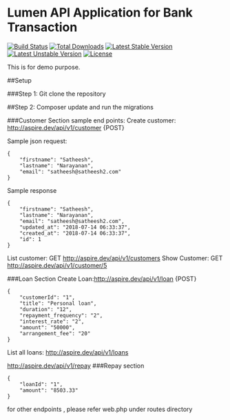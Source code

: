 # Lumen API Application for Bank Transaction

[![Build Status](https://travis-ci.org/laravel/lumen-framework.svg)](https://travis-ci.org/laravel/lumen-framework)
[![Total Downloads](https://poser.pugx.org/laravel/lumen-framework/d/total.svg)](https://packagist.org/packages/laravel/lumen-framework)
[![Latest Stable Version](https://poser.pugx.org/laravel/lumen-framework/v/stable.svg)](https://packagist.org/packages/laravel/lumen-framework)
[![Latest Unstable Version](https://poser.pugx.org/laravel/lumen-framework/v/unstable.svg)](https://packagist.org/packages/laravel/lumen-framework)
[![License](https://poser.pugx.org/laravel/lumen-framework/license.svg)](https://packagist.org/packages/laravel/lumen-framework)

This is for demo purpose.

##Setup

###Step 1: 
Git clone the repository

##Step 2:
Composer update and run the migrations

###Customer Section
sample end points:
Create customer: http://aspire.dev/api/v1/customer {POST}

Sample json request:

```
{
    "firstname": "Satheesh",
    "lastname": "Narayanan",
    "email": "satheesh@satheesh2.com"
}
```
Sample response
```
{
    "firstname": "Satheesh",
    "lastname": "Narayanan",
    "email": "satheesh@satheesh2.com",
    "updated_at": "2018-07-14 06:33:37",
    "created_at": "2018-07-14 06:33:37",
    "id": 1
}
```
List customer: GET http://aspire.dev/api/v1/customers
Show Customer: GET http://aspire.dev/api/v1/customer/5

###Loan Section
Create Loan:http://aspire.dev/api/v1/loan {POST}
```
{
    "customerId": "1",
    "title": "Personal loan",
    "duration": "12",
    "repayment_frequency": "2",
    "interest_rate": "2",
    "amount": "50000",
    "arrangement_fee": "20"
}
```

List all loans: http://aspire.dev/api/v1/loans

http://aspire.dev/api/v1/repay
###Repay section

```
{
    "loanId": "1",
    "amount": "8503.33"
}
```

for other endpoints , please refer web.php under routes directory

